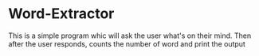 # Word-Extractor
This is a simple program whic will ask the user what's on their mind. Then after the user responds, counts the number of word and print the output
